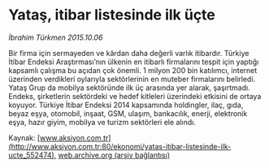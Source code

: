 # Yataş, itibar listesinde ilk üçte

*İbrahim Türkmen 2015.10.06*

<div class="pNewsDetailMainContent ctx_content" itemprop="articleBody">
 <p>
  Bir firma için sermayeden ve kârdan daha değerli varlık itibardır. Türkiye İtibar Endeksi Araştırması’nın ülkenin en itibarlı firmalarını tespit için yaptığı kapsamlı çalışma bu açıdan çok önemli. 1 milyon 200 bin katılımcı, internet üzerinden verdikleri oylarıyla sektörlerinin en muteber firmalarını belirledi. Yataş Grup da mobilya sektöründe ilk üç arasında yer alarak, şaşırtmadı. Endeks, şirketlerin sektördeki ve hedef kitleleri üzerindeki etkisini de ortaya koyuyor. Türkiye İtibar Endeksi 2014 kapsamında holdingler, ilaç, gıda, beyaz eşya, otomobil, inşaat, GSM, ulaşım, bankacılık, enerji, elektronik eşya, hazır giyim, mobilya ve turizm sektörleri ele alındı.
 </p>
</div>


Kaynak: [www.aksiyon.com.tr](http://www.aksiyon.com.tr:80/ekonomi/yatas-itibar-listesinde-ilk-ucte_552474), [web.archive.org (arşiv bağlantısı)](http://web.archive.org/web/20151021131504/http://www.aksiyon.com.tr:80/ekonomi/yatas-itibar-listesinde-ilk-ucte_552474)
